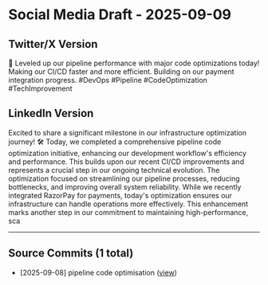 # Social Media Draft - 2025-09-09

## Twitter/X Version
🚀 Leveled up our pipeline performance with major code optimizations today! Making our CI/CD faster and more efficient. Building on our payment integration progress. #DevOps #Pipeline #CodeOptimization #TechImprovement

## LinkedIn Version
Excited to share a significant milestone in our infrastructure optimization journey! 🛠️ Today, we completed a comprehensive pipeline code optimization initiative, enhancing our development workflow's efficiency and performance. This builds upon our recent CI/CD improvements and represents a crucial step in our ongoing technical evolution. The optimization focused on streamlining our pipeline processes, reducing bottlenecks, and improving overall system reliability. While we recently integrated RazorPay for payments, today's optimization ensures our infrastructure can handle operations more effectively. This enhancement marks another step in our commitment to maintaining high-performance, sca

---

## Source Commits (1 total)
- [2025-09-08] pipeline code optimisation ([view](https://github.com/Namra2511/Commit-Post-Draft-Bot/commit/afe762ee1d932fb03eecc26b0e3bd9627cc0587b))
